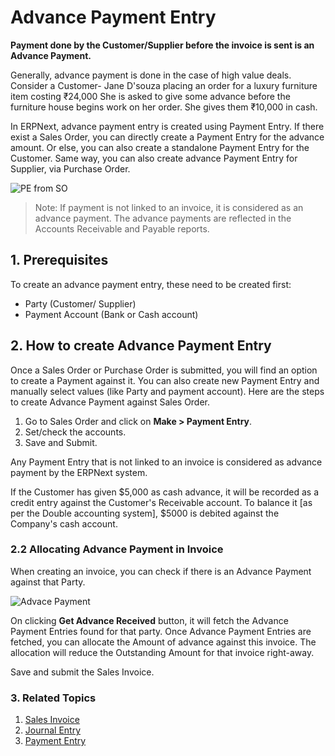 <!-- add-breadcrumbs -->
# Advance Payment Entry

**Payment done by the Customer/Supplier before the invoice is sent is an Advance Payment.**

Generally, advance payment is done in the case of high value deals. Consider a Customer- Jane D'souza placing an order for a luxury furniture item costing ₹24,000 She is asked to give some advance before the furniture house begins work on her order. She gives them ₹10,000 in cash.

In ERPNext, advance payment entry is created using Payment Entry. If there exist a Sales Order, you can directly create a Payment Entry for the advance amount. Or else, you can also create a standalone Payment Entry for the Customer. Same way, you can also create advance Payment Entry for Supplier, via Purchase Order.

![PE from SO](/docs/v12/assets/img/accounts/advance-payment-1.png)

> Note: If payment is not linked to an invoice, it is considered as an advance payment. The advance payments are reflected in the Accounts Receivable and Payable reports.

## 1. Prerequisites
To create an advance payment entry, these need to be created first:

* Party (Customer/ Supplier)
* Payment Account (Bank or Cash account)

## 2. How to create Advance Payment Entry
Once a Sales Order or Purchase Order is submitted, you will find an option to create a Payment against it. You can also create new Payment Entry and manually select values (like Party and payment account). Here are the steps to create Advance Payment against Sales Order.

1. Go to Sales Order and click on **Make > Payment Entry**.
1. Set/check the accounts.
1. Save and Submit.


Any Payment Entry that is not linked to an invoice is considered as advance payment by the ERPNext system.

If the Customer has given $5,000 as cash advance, it will be recorded as a
credit entry against the Customer's Receivable account. To balance it [as per the Double
accounting system], $5000 is debited against the Company's cash account.

### 2.2 Allocating Advance Payment in Invoice

When creating an invoice, you can check if there is an Advance Payment against that Party.

<img class="screenshot" alt="Advace Payment" src="{{docs_base_url}}/assets/img/accounts/advance-payment-3.png">

On clicking **Get Advance Received** button, it will fetch the Advance Payment Entries found for that party. Once Advance Payment Entries are fetched, you can allocate the Amount of advance against this invoice. The allocation will reduce the Outstanding Amount for that invoice right-away.

Save and submit the Sales Invoice.

### 3. Related Topics
1. [Sales Invoice](/docs/v12/user/manual/en/accounts/sales-invoice)
1. [Journal Entry](/docs/v12/user/manual/en/accounts/journal-entry)
1. [Payment Entry](/docs/v12/user/manual/en/accounts/payment-entry)
